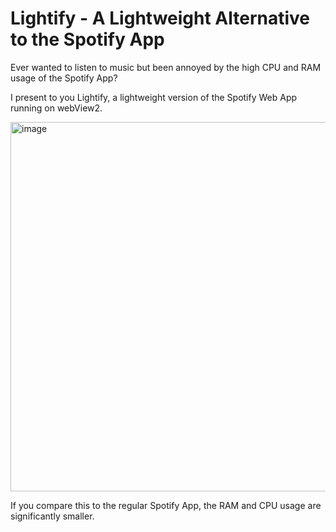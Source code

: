 # Lightify - A Lightweight Alternative to the Spotify App
Ever wanted to listen to music but been annoyed by the high CPU and RAM usage of the Spotify App?

I present to you Lightify, a lightweight version of the Spotify Web App running on webView2.

<img width="885" height="591" alt="image" src="https://github.com/user-attachments/assets/cdf1d47c-dae4-4255-bead-689b9a05bf1e" />

If you compare this to the regular Spotify App, the RAM and CPU usage are significantly smaller.
